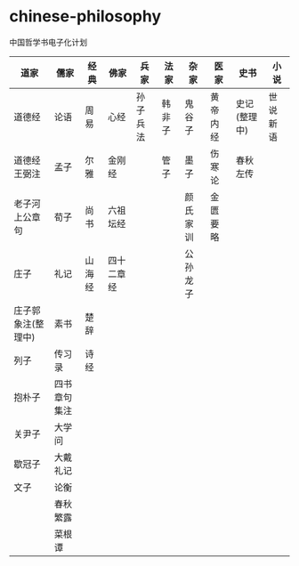 # chinese-philosophy

中国哲学书电子化计划

| 道家         | 儒家     | 经典  | 佛家    | 兵家   | 法家  | 杂家   | 医家   | 史书      | 小说   |
|------------|--------|-----|-------|------|-----|------|------|---------|------|
| 道德经        | 论语     | 周易  | 心经    | 孙子兵法 | 韩非子 | 鬼谷子  | 黄帝内经 | 史记(整理中) | 世说新语 | 
| 道德经王弼注     | 孟子     | 尔雅  | 金刚经   |      | 管子  | 墨子   | 伤寒论  | 春秋左传    |
| 老子河上公章句    | 荀子     | 尚书  | 六祖坛经  |      |     | 颜氏家训 | 金匮要略 |
| 庄子         | 礼记     | 山海经 | 四十二章经 |      |     | 公孙龙子 |      |
| 庄子郭象注(整理中) | 素书     | 楚辞  |
| 列子         | 传习录    | 诗经  |
| 抱朴子        | 四书章句集注 |     |
| 关尹子        | 大学问    |     |
| 歇冠子        | 大戴礼记   |     |
| 文子         | 论衡     |     |
|            | 春秋繁露   |     |
|            | 菜根谭    |     |